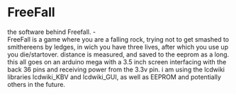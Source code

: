 # FreeFall
the software behind Freefall.   -    
FreeFall is a game where you are a falling rock, trying not to get smashed to smithereens by ledges, in wich you have three lives, after which you use up you die/startover. distance is measured, and saved to the eeprom as a long. this all goes on an arduino mega with a 3.5 inch screen interfacing with the back 36 pins and receiving power from the 3.3v pin. i am using the lcdwiki libraries lcdwiki_KBV and lcdwiki_GUI, as well as EEPROM and potentially others in the future.
